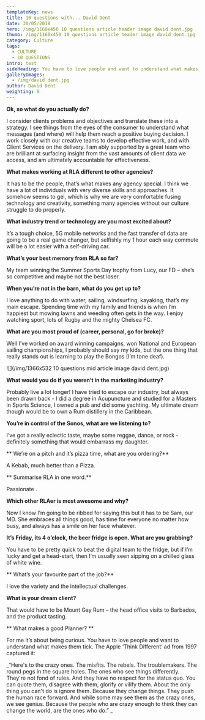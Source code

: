```yaml
---
templateKey: news
title: 10 questions with... David Dent
date: 30/05/2018
hero: /img/1160x450 10 questions article header image david dent.jpg
thumb: /img/1160x450 10 questions article header image david dent.jpg
category: Culture
tags:
  - CULTURE
  - 10 QUESTIONS
intro: test
sideHeading: You have to love people and want to understand what makes them tick.
galleryImages:
  - /img/david dent.jpg
author: David Dent
weighting: 0
---
```

**Ok, so what do you actually do?**

I consider clients problems and objectives and translate these into a strategy.  I see things from the eyes of the consumer to understand what messages (and where) will help them reach a positive buying decision.  I work closely with our creative teams to develop effective work, and with Client Services on the delivery.  I am ably supported by a great team who are brilliant at surfacing insight from the vast amounts of client data we access, and am ultimately accountable for effectiveness.

**What makes working at RLA different to other agencies?**

It has to be the people, that’s what makes any agency special.  I think we have a lot of individuals with very diverse skills and approaches.  It somehow seems to gel, which is why we are very comfortable fusing technology and creativity, something many agencies without our culture struggle to do properly.

**What industry trend or technology are you most excited about?**

It’s a tough choice, 5G mobile networks and the fast transfer of data are going to be a real game changer, but selfishly my 1 hour each way commute will be a lot easier with a self-driving car.

**What’s your best memory from RLA so far?**

My team winning the Summer Sports Day trophy from Lucy, our FD – she’s so competitive and maybe not the best loser.

**When you’re not in the barn, what do you get up to?**

I love anything to do with water, sailing, windsurfing, kayaking, that’s my main escape.  Spending time with my family and friends is when I’m happiest but mowing lawns and weeding often gets in the way.  I enjoy watching sport, lots of Rugby and the mighty Chelsea FC.

**What are you most proud of (career, personal, go for broke)?**

Well I’ve worked on award winning campaigns, won National and European sailing championships, I probably should say my kids, but the one thing that really stands out is learning to play the Bongos (I’m tone deaf).

![](/img/1366x532 10 questions mid article image david dent.jpg)

**What would you do if you weren’t in the marketing industry?**

Probably live a lot longer!  I have tried to escape our industry, but always been drawn back - I did a degree in Acupuncture and studied for a Masters in Sports Science, I owned a pub and did some yachting.  My ultimate dream though would be to own a Rum distillery in the Caribbean.

**You’re in control of the Sonos, what are we listening to?**

I’ve got a really eclectic taste, maybe some reggae, dance, or rock - definitely something that would embarrass my daughter.

**
We’re on a pitch and it’s pizza time, what are you ordering?**

A Kebab, much better than a Pizza.

**
Summarise RLA in one word.**

Passionate
.

**Which other RLAer is most awesome and why?**

Now I know I’m going to be ribbed for saying this but it has to be Sam, our MD.  She embraces all things good, has time for everyone no matter how busy, and always has a smile on her face whatever.

**It’s Friday, its 4 o’clock, the beer fridge is open. What are you grabbing?**

You have to be pretty quick to beat the digital team to the fridge, but if I’m lucky and get a head-start, then I’m usually seen sipping on a chilled glass of white wine.

**
What’s your favourite part of the job?**

I love the variety and the intellectual challenges.

**What is your dream client?**

That would have to be Mount Gay Rum – the head office visits to Barbados, and the product tasting.

**
What makes a good Planner?
**

For me it’s about being curious.  You have to love people and want to understand what makes them tick.  The Apple ‘Think Different’ ad from 1997 captured it:

_“Here's to the crazy ones. The misfits. The rebels. The troublemakers. The round pegs in the square holes. The ones who see things differently. They're not fond of rules. And they have no respect for the status quo. You can quote them, disagree with them, glorify or vilify them. About the only thing you can't do is ignore them. Because they change things. They push the human race forward. And while some may see them as the crazy ones, we see genius. Because the people who are crazy enough to think they can change the world, are the ones who do.”
_
